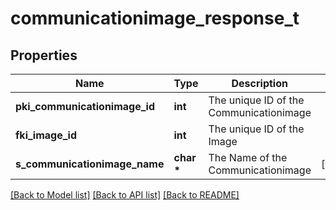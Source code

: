 # communicationimage_response_t

## Properties
Name | Type | Description | Notes
------------ | ------------- | ------------- | -------------
**pki_communicationimage_id** | **int** | The unique ID of the Communicationimage | 
**fki_image_id** | **int** | The unique ID of the Image | 
**s_communicationimage_name** | **char \*** | The Name of the Communicationimage | [optional] 

[[Back to Model list]](../README.md#documentation-for-models) [[Back to API list]](../README.md#documentation-for-api-endpoints) [[Back to README]](../README.md)


